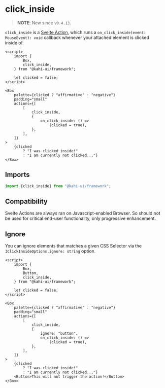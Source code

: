 # click_inside

> **NOTE**: New since `v0.4.13`.

`click_inside` is a [Svelte Action](https://svelte.dev/docs#use_action), which runs a `on_click_inside(event: MouseEvent): void` callback whenever your attached element is clicked inside of.

```svelte {title="click_inside Preview" mode="repl"}
<script>
    import {
        Box,
        click_inside,
    } from "@kahi-ui/framework";

    let clicked = false;
</script>

<Box
    palette={clicked ? "affirmative" : "negative"}
    padding="small"
    actions={[
        [
            click_inside,
            {
                on_click_inside: () =>
                    (clicked = true),
            },
        ],
    ]}
>
    {clicked
        ? "I was clicked inside!"
        : "I am currently not clicked..."}
</Box>
```

## Imports

```javascript {title="click_inside Imports"}
import {click_inside} from "@kahi-ui/framework";
```

## Compatibility

Svelte Actions are always ran on Javascript-enabled Browser. So should not be used for critical end-user functionality, only progressive enhancement.

## Ignore

You can ignore elements that matches a given CSS Selector via the `IClickInsideOptions.ignore: string` option.

```svelte {title="click_inside Ignore" mode="repl"}
<script>
    import {
        Box,
        Button,
        click_inside,
    } from "@kahi-ui/framework";

    let clicked = false;
</script>

<Box
    palette={clicked ? "affirmative" : "negative"}
    padding="small"
    actions={[
        [
            click_inside,
            {
                ignore: "button",
                on_click_inside: () =>
                    (clicked = true),
            },
        ],
    ]}
>
    {clicked
        ? "I was clicked inside!"
        : "I am currently not clicked..."}
    <Button>This will not trigger the action!</Button>
</Box>
```
